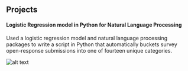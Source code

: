 <!---
## About me
First, thank you for visiting my online portfolio. My name is Lee Werner, and I am an aspiring data scientist. As a lifelong devotee
of strategy games and puzzles, I have always harbored a love and passion for discovering patterns amidst complicated and dynamic settings. 
When I discovered the field of data science, I knew I had found a career path that I could be passionate about forever.
From my work experience, independent learning efforts, and formal education, I have discovered the knowledge base and toolsets that
data scientists require for their work is immense, and requires an incredible amount of work to become skilled in the field. Thankfully,
I love challenges, and while I have spent many long nights staring down my code and asking why it doesn't work, I have never lost an
ounce of the excitement and passion that originally led me down this path. That passion has led me to become involved in many
fascinating projects, and the purpose of this online portfolio is to showcase to you that passion.
I hope you enjoy the show.
Lee.
--->

## Projects

#### Logistic Regression model in Python for Natural Language Processing
Used a logistic regression model and natural language processing packages to write a script in Python that automatically buckets 
survey open-response submissions into one of fourteen unique categories.

![alt text](https://placekitten.com/100/100 "Text Title")


